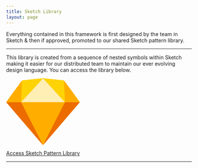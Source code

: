 ```yaml
---
title: Sketch Library
layout: page
---
```


<p class="t-4">Everything contained in this framework is first designed by the team in Sketch &amp; then if approved, promoted to our shared Sketch pattern library.</p>

<hr />

<p class="m-bottom-7">This library is created from a sequence of nested symbols within Sketch making it easier for our distributed team to maintain our ever evolving design language. You can access the library below.</p>

<div class="m-bottom-7 t-center"><svg width="200px" xmlns="http://www.w3.org/2000/svg" viewBox="0 0 231 209"><style>.st0{fill:#ffae00}</style><path class="st0" d="M115.5 209L0 74.8 50 7l65.5-7L181 7l50 67.8L115.5 209z"/><path d="M115.5 209L0 74.8h231L115.5 209z" fill="#ec6c00"/><path class="st0" d="M115.5 209L46.8 74.8h137.5L115.5 209z"/><path d="M115.5 0L46.8 74.8h137.5L115.5 0z" fill="#ffefb4"/><path class="st0" d="M50 7L24.3 41.1 0 74.8h47.2L50 7zm131 0l25.7 34.1L231 74.8h-47.2L181
7z"/><path d="M50 7l-3.3 67.8L115.5 0 50 7zm131 0l3.3 67.8L115.5 0 181 7z" fill="#fed305"/></svg></div>

<p class="t-center m-bottom-7"><a href="https://share.goabstract.com/e7fe53ea-99de-4a90-ade5-1adbcdb4724e" target="_blank" class="Button Button--primary">Access Sketch Pattern Library</a></p>
<hr />
